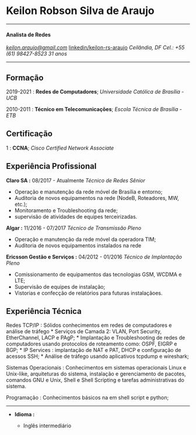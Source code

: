 Keilon Robson Silva de Araujo
=
-------------------     ----------------------------
#### Analista de Redes
*keilon.araujo@gmail.com* 
[linkedin/keilon-rs-araujo](https://www.linkedin.com/in/keilon-rs-araujo/)
*Ceilândia, DF*
*Cel.: +55 (61) 98427-8523*
*31 anos*

-------------------     ----------------------------

Formação
---------

2019-2021 
:   **Redes de Computadores**; 
    *Universidade Católica de Brasília - UCB*

2010-2011
:   **Técnico em Telecomunicações**; 
    *Escola Técnica de Brasília - ETB*


Certificação
----------
1
:   **CCNA**;
    *Cisco Certified Network Associate*
    
Experiência Profissional
----------

**Claro SA :** 08/2017 - Atualmente
*Técnico de Redes Sênior*
* Operação e manutenção da rede móvel de Brasília e entorno;
* Auditoria de novos equipamentos na rede (NodeB, Roteadores, MW, etc.);
* Monitoramento e Troubleshooting da rede;
* supervisão de atividades de equipes terceirizadas.

**Algar :** 11/2016 - 07/2017
*Técnico de Transmissão Pleno*
* Operação e manutenção da rede móvel da operadora TIM;
* Auditoria de novos equipamentos instalados na rede

**Ericsson Gestão e Serviços :** 04/2012 - 01/2016 
*Técnico de Implantação Pleno*
* Comissionamento de equipamentos das tecnologias GSM, WCDMA e LTE;
* Supervisão de equipes de instalação;
* Vistorias e confecção de relatórios para futuras instalaçãoes.


Experiência Técnica
--------------------

Redes TCP/IP
:   Sólidos conhecimentos em redes de computadores e análise de tráfego
    *  Serviços de Camada 2: VLAN, Port Security, EtherChannel, LACP e PAgP;
    * Implantação e Troubleshooting de redes de computadores usando protocolos de roteamento como: OSPF, EIGRP e BGP;
    * IP Services : implantação de NAT e PAT, DHCP e configuração de acessos SSH;
    * Análise de tráfego usando aplicativos tcpdump e wireshark;

Sistemas Operacionais
:   Conhecimentos em sistemas operacionais Linux e Unix-like, arquiteturas do sistema, instalação e gerenciamento de pacotes, comandos GNU e Unix, Shell e Shell Scripting e tarefas administrativas do sistema.


Programação
:   Conhecimentos básicos na em shell script e python;


----------------------------------------

* **Idioma :**

     * Inglês intermediário
     
